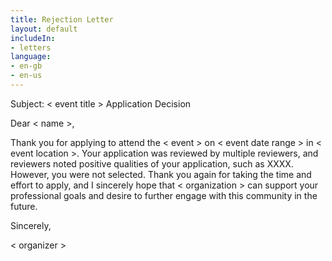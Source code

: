 ```yaml
---
title: Rejection Letter
layout: default
includeIn: 
- letters
language:
- en-gb
- en-us
---
```

Subject: < event title > Application Decision

Dear < name >,

Thank you for applying to attend the < event > on < event date range > in < event location >. Your application was reviewed by multiple reviewers, and reviewers noted positive qualities of your application, such as XXXX. However, you were not selected. Thank you again for taking the time and effort to apply, and I sincerely hope that < organization > can support your professional goals and desire to further engage with this community in the future.


Sincerely,

< organizer >